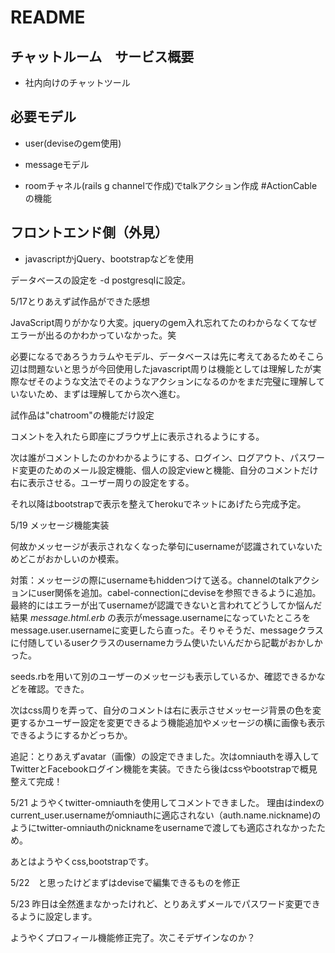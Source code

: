# README
## チャットルーム　サービス概要

* 社内向けのチャットツール

## 必要モデル

* user(deviseのgem使用)

* messageモデル

* roomチャネル(rails g channelで作成)でtalkアクション作成 #ActionCableの機能


## フロントエンド側（外見）
* javascriptかjQuery、bootstrapなどを使用


データベースの設定を -d postgresqlに設定。



5/17とりあえず試作品ができた感想

JavaScript周りがかなり大変。jqueryのgem入れ忘れてたのわからなくてなぜエラーが出るのかわかっていなかった。笑

必要になるであろうカラムやモデル、データベースは先に考えてあるためそこら辺は問題ないと思うが今回使用したjavascript周りは機能としては理解したが実際なぜそのような文法でそのようなアクションになるのかをまだ完璧に理解していないため、まずは理解してから次へ進む。


試作品は"chatroom"の機能だけ設定

コメントを入れたら即座にブラウザ上に表示されるようにする。

次は誰がコメントしたのかわかるようにする、ログイン、ログアウト、パスワード変更のためのメール設定機能、個人の設定viewと機能、自分のコメントだけ右に表示させる。ユーザー周りの設定をする。


それ以降はbootstrapで表示を整えてherokuでネットにあげたら完成予定。



5/19 メッセージ機能実装

何故かメッセージが表示されなくなった挙句にusernameが認識されていないためどこがおかしいのか模索。

対策：メッセージの際にusernameもhiddenつけて送る。channelのtalkアクションにuser関係を追加。cabel-connectionにdeviseを参照できるように追加。最終的にはエラーが出てusernameが認識できないと言われてどうしてか悩んだ結果 _message.html.erb_ の表示がmessage.usernameになっていたところをmessage.user.usernameに変更したら直った。そりゃそうだ、messageクラスに付随しているuserクラスのusernameカラム使いたいんだから記載がおかしかった。

seeds.rbを用いて別のユーザーのメッセージも表示しているか、確認できるかなどを確認。できた。

次はcss周りを弄って、自分のコメントは右に表示させメッセージ背景の色を変更するかユーザー設定を変更できるよう機能追加やメッセージの横に画像も表示できるようにするかどっちか。

追記：とりあえずavatar（画像）の設定できました。次はomniauthを導入してTwitterとFacebookログイン機能を実装。できたら後はcssやbootstrapで概見整えて完成！


5/21 ようやくtwitter-omniauthを使用してコメントできました。
理由はindexのcurrent_user.usernameがomniauthに適応されない（auth.name.nickname)のようにtwitter-omniauthのnicknameをusernameで渡しても適応されなかったため。

あとはようやくcss,bootstrapです。

5/22　と思ったけどまずはdeviseで編集できるものを修正

5/23 昨日は全然進まなかったけれど、とりあえずメールでパスワード変更できるように設定します。

ようやくプロフィール機能修正完了。次こそデザインなのか？
